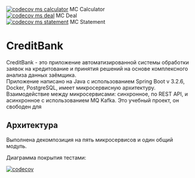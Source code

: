 [![codecov ms calculator](https://codecov.io/github/DKavtasyev/CreditBank/branch/feature%2Fadd_docker_and_ci/graph/badge.svg?flag=calculator&token=EG63IGUXHV)](https://codecov.io/github/DKavtasyev/CreditBank) МС Calculator  \
[![codecov ms deal](https://codecov.io/github/DKavtasyev/CreditBank/branch/feature%2Fadd_docker_and_ci/graph/badge.svg?flag=deal&token=EG63IGUXHV)](https://codecov.io/github/DKavtasyev/CreditBank) МС Deal   \
[![codecov ms statement](https://codecov.io/github/DKavtasyev/CreditBank/branch/feature%2Fadd_docker_and_ci/graph/badge.svg?flag=statement&token=EG63IGUXHV)](https://codecov.io/github/DKavtasyev/CreditBank) МС Statement

# CreditBank

CreditBank - это приложение автоматизированной системы обработки заявок на кредитование и принятия решений
на основе комплексного анализа данных заёмщика. \
Приложение написано на Java с использованием Spring Boot v 3.2.6, Docker, PostgreSQL, имеет микросервисную архитектуру.
Взаимодействие между микросервисами: синхронное, по REST API, и асинхронное с использованием MQ Kafka.
Это учебный проект, он свободен для 

## Архитектура
Выполнена декомпозиция на пять микросервисов и один общий модуль. 



Диаграмма покрытия тестами:

[![codecov](https://codecov.io/github/DKavtasyev/CreditBank/graphs/tree.svg?token=EG63IGUXHV)](https://codecov.io/github/DKavtasyev/CreditBank)